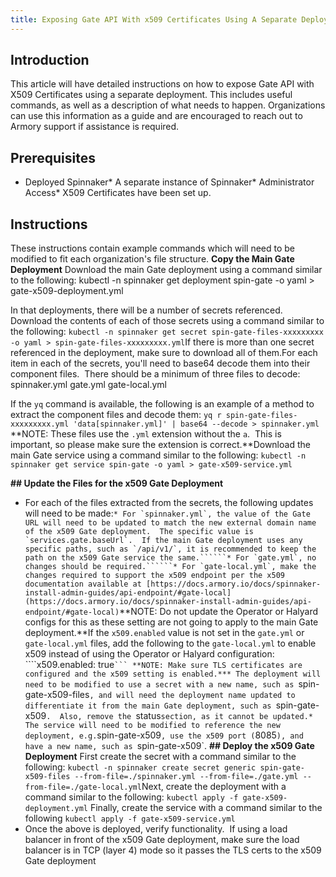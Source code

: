 ```yaml
---
title: Exposing Gate API With x509 Certificates Using A Separate Deployment
---
```


## Introduction
This article will have detailed instructions on how to expose Gate API with X509 Certificates using a separate deployment. This includes useful commands, as well as a description of what needs to happen. Organizations can use this information as a guide and are encouraged to reach out to Armory support if assistance is required.


## Prerequisites
* Deployed Spinnaker* A separate instance of Spinnaker* Administrator Access* X509 Certificates have been set up.

## Instructions
These instructions contain example commands which will need to be modified to fit each organization's file structure.
**Copy the Main Gate Deployment**
Download the main Gate deployment using a command similar to the following:
kubectl -n spinnaker get deployment spin-gate -o yaml > gate-x509-deployment.yml

In that deployments, there will be a number of secrets referenced.  Download the contents of each of those secrets using a command similar to the following:
```kubectl -n spinnaker get secret spin-gate-files-xxxxxxxxx -o yaml > spin-gate-files-xxxxxxxxx.yml​```
If there is more than one secret referenced in the deployment, make sure to download all of them.For each item in each of the secrets, you'll need to base64 decode them into their component files.  There should be a minimum of three files to decode:
spinnaker.yml
gate.yml
gate-local.yml

If the `yq` command is available, the following is an example of a method to extract the component files and decode them:
```​yq r spin-gate-files-xxxxxxxxx.yml 'data[spinnaker.yml]' | base64 --decode > spinnaker.yml```
**NOTE: These files use the `.yml` extension without the `a`.  This is important, so please make sure the extension is correct.**Download the main Gate service using a command similar to the following:
```kubectl -n spinnaker get service spin-gate -o yaml > gate-x509-service.yml​```

**## Update the Files for the x509 Gate Deployment​**
* For each of the files extracted from the secrets, the following updates will need to be made:```* For `spinnaker.yml`, the value of the Gate URL will need to be updated to match the new external domain name of the x509 Gate deployment.  The specific value is `services.gate.baseUrl`.  If the main Gate deployment uses any specific paths, such as `/api/v1/`, it is recommended to keep the path on the x509 Gate service the same.``````* For `gate.yml`, no changes should be required.``````* For `gate-local.yml`, make the changes required to support the x509 endpoint per the x509 documentation available at [https://docs.armory.io/docs/spinnaker-install-admin-guides/api-endpoint/#gate-local](https://docs.armory.io/docs/spinnaker-install-admin-guides/api-endpoint/#gate-local)```**NOTE: Do not update the Operator or Halyard configs for this as these setting are not going to apply to the main Gate deployment.**If the `x509.enabled` value is not set in the `gate.yml` or `gate-local.yml` files, add the following to the `gate-local.yml` to enable x509 instead of using the Operator or Halyard configuration: 
````x509.enabled: true`​```
**​NOTE: Make sure TLS certificates are configured and the x509 setting is enabled.*** The deployment will need to be modified to use a secret with a new name, such as `spin-gate-x509-files`, and will need the deployment name updated to differentiate it from the main Gate deployment, such as `spin-gate-x509`.  Also, remove the `status` section, as it cannot be updated.* The service will need to be modified to reference the new deployment, e.g. `spin-gate-x509`, use the x509 port (`8085`), and have a new name, such as `spin-gate-x509`.
**## Deploy the x509 Gate Deployment**
First create the secret with a command similar to the following:
```kubectl -n spinnaker create secret generic spin-gate-x509-files --from-file=./spinnaker.yml --from-file=./gate.yml --from-file=./gate-local.yml​```
Next, create the deployment with a command similar to the following:
```kubectl apply -f gate-x509-deployment.yml​```
Finally, create the service with a command similar to the following
```kubectl apply -f gate-x509-service.yml​```
* Once the above is deployed, verify functionality.  If using a load balancer in front of the x509 Gate deployment, make sure the load balancer is in TCP (layer 4) mode so it passes the TLS certs to the x509 Gate deployment


